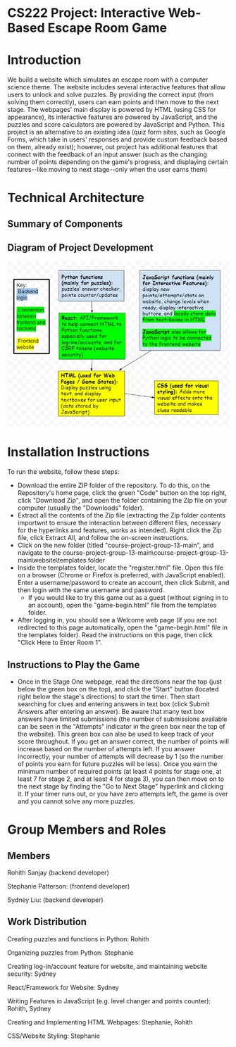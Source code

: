 # CS222 Project: Interactive Web-Based Escape Room Game

# Introduction

We build a website which simulates an escape room with a computer science theme. The website includes several interactive features that allow users to unlock and solve puzzles. By providing the correct input (from solving them correctly), users can earn points and then move to the next stage. The webpages' main display is powered by HTML (using CSS for appearance), its interactive features are powered by JavaScript, and the puzzles and score calculators are powered by JavaScript and Python. This project is an alternative to an existing idea (quiz form sites, such as Google Forms, which take in users' responses and provide custom feedback based on them, already exist); however, out project has additional features that connect with the feedback of an input answer (such as the changing number of points depending on the game's progress, and displaying certain features--like moving to next stage--only when the user earns them)

# Technical Architecture

## Summary of Components


## Diagram of Project Development

![alt text](https://github.com/CS222-UIUC/course-project-group-13/blob/main/TechnicalArchitectureDiagram.JPG)

# Installation Instructions

To run the website, follow these steps:
- Download the entire ZIP folder of the repository. To do this, on the Repository's home page, click the green "Code" button on the top right, click "Download Zip", and open the folder containing the Zip file on your computer (usually the "Downloads" folder). 
- Extract all the contents of the Zip file (extracting the Zip folder contents importwnt to ensure the interaction between different files, necessary for the hyperlinks and features, works as intended). Right click the Zip file, click Extract All, and follow the on-screen instructions.
- Click on the new folder (titled "course-project-group-13-main", and navigate to the course-project-group-13-main\course-project-group-13-main\website\templates folder
- Inside the templates folder, locate the "register.html" file. Open this file on a browser (Chrome or Firefox is preferred, with JavaScript enabled). Enter a username/password to create an account, then click Submit, and then login with the same username and password. 
  - If you would like to try this game out as a guest (without signing in to an account), open the "game-begin.html" file from the templates folder.
- After logging in, you should see a Welcome web page (if you are not redirected to this page automatically, open the "game-begin.html" file in the templates folder). Read the instructions on this page, then click "Click Here to Enter Room 1".

## Instructions to Play the Game

- Once in the Stage One webpage, read the directions near the top (just below the green box on the top), and click the "Start" button (located right below the stage's directions) to start the timer. Then start searching for clues and entering answers in text box (click Submit Answers after entering an answer). Be aware that many text box answers have limited submissions (the number of submissions available can be seen in the "Attempts" indicator in the green box near the top of the website). This green box can also be used to keep track of your score throughout. If you get an answer correct, the number of points will increase based on the number of attempts left. If you answer incorrectly, your number of attempts will decrease by 1 (so the number of points you earn for future puzzles will be less). Once you earn the minimum number of required points (at least 4 points for stage one, at least 7 for stage 2, and at least 4 for stage 3), you can then move on to the next stage by finding the "Go to Next Stage" hyperlink and clicking it. If your timer runs out, or you have zero attempts left, the game is over and you cannot solve any more puzzles. 


# Group Members and Roles
## Members
Rohith Sanjay (backend developer)

Stephanie Patterson: (frontend developer)

Sydney Liu: (backend developer)

## Work Distribution
Creating puzzles and functions in Python: Rohith

Organizing puzzles from Python: Stephanie

Creating log-in/account feature for website, and maintaining website security: Sydney

React/Framework for Website: Sydney

Writing Features in JavaScript (e.g. level changer and points counter): Rohith, Sydney

Creating and Implementing HTML Webpages: Stephanie, Rohith

CSS/Website Styling: Stephanie





